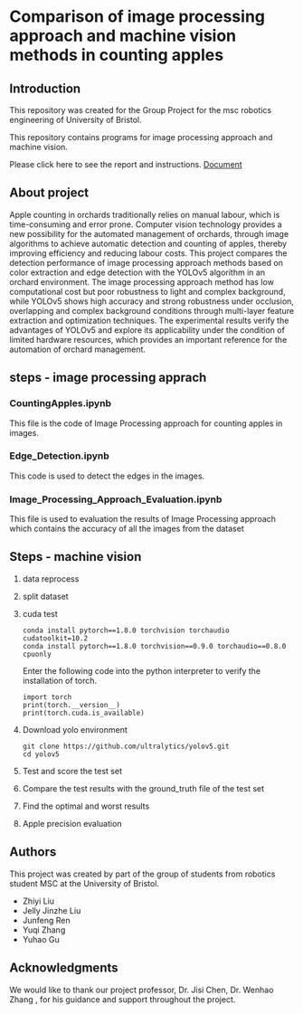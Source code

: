 # Comparison of image processing approach and machine vision methods in counting apples

## Introduction

This repository was created for the Group Project for the msc robotics engineering of University of Bristol.

This repository contains programs for image processing approach and machine vision.

Please click here to see the report and instructions. [Document](https://1drv.ms/f/s!AkUkwfqMyJzClTsm5lHBdoG_hD2d?e=jhv9K0)

## About project

Apple counting in orchards traditionally relies on manual labour, which is time-consuming and error prone. Computer vision technology provides a new possibility for the automated management of orchards, through image algorithms to achieve automatic detection and counting of apples, thereby improving efficiency and reducing labour costs. This project compares the detection performance of image processing approach methods based on color extraction and edge detection with the YOLOv5 algorithm in an orchard environment. The image processing approach method has low computational cost but poor robustness to light and complex background, while YOLOv5 shows high accuracy and strong robustness under occlusion, overlapping and complex background conditions through multi-layer feature extraction and optimization techniques. The experimental results verify the advantages of YOLOv5 and explore its applicability under the condition of limited hardware resources, which provides an important reference for the automation of orchard management.

## steps - image processing apprach

### CountingApples.ipynb

This file is the code of Image Processing approach for counting apples in images.

### Edge_Detection.ipynb

This code is used to detect the edges in the images.

### Image_Processing_Approach_Evaluation.ipynb

This file is used to evaluation the results of Image Processing approach which contains the accuracy of  all the images from the dataset

## Steps - machine vision

1. data reprocess

2. split dataset

3. cuda test

   

   ```
   conda install pytorch==1.8.0 torchvision torchaudio cudatoolkit=10.2
   conda install pytorch==1.8.0 torchvision==0.9.0 torchaudio==0.8.0 cpuonly
   ```

   Enter the following code into the python interpreter to verify the installation of torch.

   ```
   import torch
   print(torch.__version__)
   print(torch.cuda.is_available)
   ```

   

4. Download yolo environment 

   ```
   git clone https://github.com/ultralytics/yolov5.git 
   cd yolov5
   ```

5. Test and score the test set

6. Compare the test results with the ground_truth file of the test set

7. Find the optimal and worst results

8. Apple precision evaluation

   

## Authors

This project was created by part of the group of students from robotics student MSC at the University of Bristol.

- Zhiyi Liu
- Jelly Jinzhe Liu
- Junfeng Ren
- Yuqi Zhang
- Yuhao Gu

## Acknowledgments

We would like to thank our project professor, Dr. Jisi Chen, Dr. Wenhao Zhang , for his guidance and support throughout the project.

